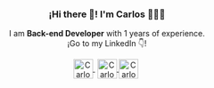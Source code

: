  
<p align="center" width="300">
   <!--<img align="center" width="200" style='border-radius:50%' src="https://media.licdn.com/dms/image/C4D03AQHE2VQiiwPnIQ/profile-displayphoto-shrink_200_200/0/1647927967355?e=1687996800&v=beta&t=oBoIwDsURUKrEbYKN6qTfWRbCrQ95gxuGL6UIAhx7l8" />-->
   <h3 align="center">¡Hi there 👋! I'm Carlos 👨🏻‍💻</h3>
</p>

<p align="center">I am <strong>Back-end Developer</strong> with 1 years of experience.<br />¡Go to my LinkedIn 👇!</p>
<p align="center">
   <a href="https://www.linkedin.com/in/carlos-mendoza-g%C3%B3mez-149594204/" target="_blank" style='margin-right:4px'>
    <img align="center" src="https://cdn.jsdelivr.net/npm/simple-icons@3.0.1/icons/linkedin.svg" alt="Carlos Andres Mendoza" height="35px" width="35px" />
  </a>
 <a href="https://app.aluracursos.com/user/andres-mendoza022002" target="_blank" style='margin-right:4px'>
    <img align="center" src="https://app.aluracursos.com/assets/images/logos/logo-aluraespanhol.svg" alt="Carlos Andres Mendoza" height="35px" width="35px" />
    <img align="center" src="https://cdn2.gnarususercontent.com.br/6/449886/e4621638-6168-4948-a623-76dcfdefd99c.png" alt="Carlos Andres Mendoza" height="35px" width="35px" />
  </a>
</p>

<!--
**Carlos200202/Carlos200202** is a ✨ _special_ ✨ repository because its `README.md` (this file) appears on your GitHub profile.

Here are some ideas to get you started:

- 🔭 I’m currently working on ...
- 🌱 I’m currently learning ...
- 👯 I’m looking to collaborate on ...
- 🤔 I’m looking for help with ...
- 💬 Ask me about ...
- 📫 How to reach me: ...
- 😄 Pronouns: ...
- ⚡ Fun fact: ...
-->
